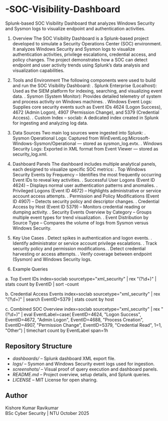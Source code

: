 # -SOC-Visibility-Dashboard
Splunk-based SOC Visibility Dashboard that analyzes Windows Security and Sysmon logs to visualize endpoint and authentication activities.
1. Overview
The SOC Visibility Dashboard is a Splunk-based project developed to simulate a Security Operations Center (SOC) environment. It analyzes Windows Security and Sysmon logs to visualize authentication activities, privilege escalations, credential access, and policy changes. The project demonstrates how a SOC can detect endpoint and user activity trends using Splunk’s data analysis and visualization capabilities.

2. Tools and Environment
The following components were used to build and run the SOC Visibility Dashboard:
. Splunk Enterprise (Localhost): Used as the SIEM platform for indexing, searching, and visualizing event data.
. Sysmon (System Monitor): Provides detailed telemetry of system and process activity on Windows machines.
. Windows Event Logs: Supplies core security events such as Event IDs 4624 (Logon Success), 4672 (Admin Logon), 4907 (Permission Change), and 5379 (Credential Access).
. Custom Index – soclab: A dedicated index created in Splunk for ingesting and analyzing log data.

3. Data Sources
Two main log sources were ingested into Splunk:
. Sysmon Operational Logs: Captured from
  WinEventLog:Microsoft-Windows-Sysmon/Operational — stored as sysmon_log.evtx.
. Windows Security Logs: Exported in XML format from Event Viewer — stored as security_log.xml.

4. Dashboard Panels
The dashboard includes multiple analytical panels, each designed to visualize specific SOC metrics:
. Top Windows Security Events by Frequency – Identifies the most frequently occurring Event IDs to reveal key activities.
. Successful User Logons (Event ID 4624) – Displays normal user authentication patterns and anomalies.
. Privileged Logons (Event ID 4672) – Highlights administrative or service account access attempts.
. Permission and Policy Modifications (Event ID 4907) – Detects security policy and descriptor changes.
. Credential Access by Host (Event ID 5379) – Monitors credential reading or dumping activity.
. Security Events Overview by Category – Groups multiple event types for trend visualization.
. Event Distribution by Source Type – Compares the volume of logs from Sysmon versus Windows Security.

5. Key Use Cases
. Detect spikes in authentication and logon events.
. Identify administrator or service account privilege escalations.
. Track security policy and permission modifications.
. Detect credential harvesting or access attempts.
. Verify coverage between endpoint (Sysmon) and Windows Security logs.

6. Example Queries
   
a. Top Event IDs
index=soclab sourcetype="xml_security"
| rex "<EventID>(?<EventID>\d+)</EventID>"
| stats count by EventID
| sort -count

b. Credential Access Events
index=soclab sourcetype="xml_security"
| rex "<EventID>(?<EventID>\d+)</EventID>"
| search EventID=5379
| stats count by host

c. Combined SOC Overview
index=soclab sourcetype="xml_security"
| rex "<EventID>(?<EventID>\d+)</EventID>"
| eval EventLabel=case(
    EventID=4624, "Logon Success",
    EventID=4672, "Admin Logon",
    EventID=4688, "Process Creation",
    EventID=4907, "Permission Change",
    EventID=5379, "Credential Read",
    1=1, "Other")
| timechart count by EventLabel span=1h

## Repository Structure
- *dashboards/* – Splunk dashboard XML export file.
- *logs/* – Sysmon and Windows Security event logs used for ingestion.
- *screenshots/* – Visual proof of query execution and dashboard panels.
- *README.md* – Project overview, setup details, and Splunk queries.
- *LICENSE* – MIT License for open sharing.

## Author
Kishore Kumar Ravikumar  
BSc Cyber Security | NTU
October 2025
